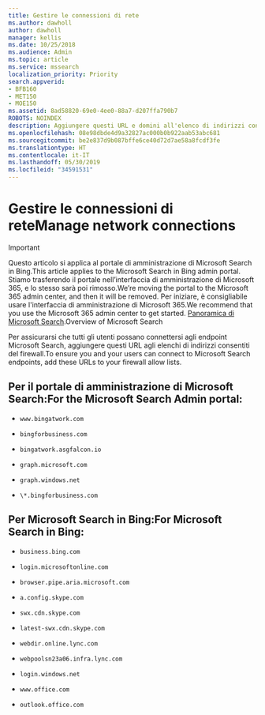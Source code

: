 ```yaml
---
title: Gestire le connessioni di rete
ms.author: dawholl
author: dawholl
manager: kellis
ms.date: 10/25/2018
ms.audience: Admin
ms.topic: article
ms.service: mssearch
localization_priority: Priority
search.appverid:
- BFB160
- MET150
- MOE150
ms.assetid: 8ad58820-69e0-4ee0-88a7-d207ffa790b7
ROBOTS: NOINDEX
description: Aggiungere questi URL e domini all'elenco di indirizzi consentiti del firewall per consentire agli utenti di accedere facilmente a Microsoft Search
ms.openlocfilehash: 08e98dbde4d9a32827ac000b0b922aab53abc681
ms.sourcegitcommit: be2e837d9b087bffe6ce40d72d7ae58a8fcdf3fe
ms.translationtype: HT
ms.contentlocale: it-IT
ms.lasthandoff: 05/30/2019
ms.locfileid: "34591531"
---
```

# <a name="manage-network-connections"></a><span data-ttu-id="4ddc7-103">Gestire le connessioni di rete</span><span class="sxs-lookup"><span data-stu-id="4ddc7-103">Manage network connections</span></span>

> [!IMPORTANT]
> <span data-ttu-id="4ddc7-104">Questo articolo si applica al portale di amministrazione di Microsoft Search in Bing.</span><span class="sxs-lookup"><span data-stu-id="4ddc7-104">This article applies to the Microsoft Search in Bing admin portal.</span></span> <span data-ttu-id="4ddc7-105">Stiamo trasferendo il portale nell’interfaccia di amministrazione di Microsoft 365, e lo stesso sarà poi rimosso.</span><span class="sxs-lookup"><span data-stu-id="4ddc7-105">We’re moving the portal to the Microsoft 365 admin center, and then it will be removed.</span></span> <span data-ttu-id="4ddc7-106">Per iniziare, è consigliabile usare l'interfaccia di amministrazione di Microsoft 365.</span><span class="sxs-lookup"><span data-stu-id="4ddc7-106">We recommend that you use the Microsoft 365 admin center to get started.</span></span> <span data-ttu-id="4ddc7-107">[Panoramica di Microsoft Search](overview-microsoft-search.md).</span><span class="sxs-lookup"><span data-stu-id="4ddc7-107">Overview of Microsoft Search</span></span>
    
<span data-ttu-id="4ddc7-108">Per assicurarsi che tutti gli utenti possano connettersi agli endpoint Microsoft Search, aggiungere questi URL agli elenchi di indirizzi consentiti del firewall.</span><span class="sxs-lookup"><span data-stu-id="4ddc7-108">To ensure you and your users can connect to Microsoft Search endpoints, add these URLs to your firewall allow lists.</span></span>
  
## <a name="for-the-microsoft-search-admin-portal"></a><span data-ttu-id="4ddc7-109">Per il portale di amministrazione di Microsoft Search:</span><span class="sxs-lookup"><span data-stu-id="4ddc7-109">For the Microsoft Search Admin portal:</span></span>

- `www.bingatwork.com`
    
- `bingforbusiness.com`
    
- `bingatwork.asgfalcon.io`
    
- `graph.microsoft.com`
    
- `graph.windows.net`
    
- `\*.bingforbusiness.com`
    
## <a name="for-microsoft-search-in-bing"></a><span data-ttu-id="4ddc7-110">Per Microsoft Search in Bing:</span><span class="sxs-lookup"><span data-stu-id="4ddc7-110">For Microsoft Search in Bing:</span></span>

- `business.bing.com`
    
- `login.microsoftonline.com`
    
- `browser.pipe.aria.microsoft.com`
    
- `a.config.skype.com`
    
- `swx.cdn.skype.com`
    
- `latest-swx.cdn.skype.com`
    
- `webdir.online.lync.com`
    
- `webpoolsn23a06.infra.lync.com`
    
- `login.windows.net`
    
- `www.office.com`
    
- `outlook.office.com`
